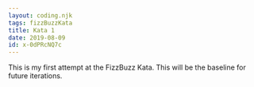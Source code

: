 ```yaml
---
layout: coding.njk
tags: fizzBuzzKata
title: Kata 1
date: 2019-08-09
id: x-0dPRcNQ7c
---
```


This is my first attempt at the FizzBuzz Kata. This will be the baseline for future iterations.